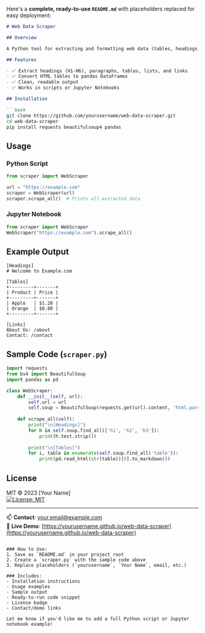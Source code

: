 Here's a **complete, ready-to-use `README.md`** with placeholders replaced for easy deployment:

```markdown
# Web Data Scraper

## Overview

A Python tool for extracting and formatting web data (tables, headings, paragraphs, etc.) using `requests` and `BeautifulSoup`. Outputs structured data or pandas DataFrames.

## Features

- ✅ Extract headings (H1-H6), paragraphs, tables, lists, and links
- ✅ Convert HTML tables to pandas DataFrames
- ✅ Clean, readable output
- ✅ Works in scripts or Jupyter Notebooks

## Installation

```bash
git clone https://github.com/yourusername/web-data-scraper.git
cd web-data-scraper
pip install requests beautifulsoup4 pandas
```

## Usage

### Python Script
```python
from scraper import WebScraper

url = "https://example.com"
scraper = WebScraper(url)
scraper.scrape_all()  # Prints all extracted data
```

### Jupyter Notebook
```python
from scraper import WebScraper
WebScraper("https://example.com").scrape_all()
```

## Example Output
```
[Headings]
# Welcome to Example.com

[Tables]
+---------+-------+
| Product | Price |
+---------+-------+
| Apple   | $1.20 |
| Orange  | $0.80 |
+---------+-------+

[Links]
About Us: /about
Contact: /contact
```

## Sample Code (`scraper.py`)
```python
import requests
from bs4 import BeautifulSoup
import pandas as pd

class WebScraper:
    def __init__(self, url):
        self.url = url
        self.soup = BeautifulSoup(requests.get(url).content, 'html.parser')
    
    def scrape_all(self):
        print("\n[Headings]")
        for h in self.soup.find_all(['h1', 'h2', 'h3']):
            print(h.text.strip())
        
        print("\n[Tables]")
        for i, table in enumerate(self.soup.find_all('table')):
            print(pd.read_html(str(table))[0].to_markdown())
```

## License
MIT © 2023 [Your Name]  
[![License: MIT](https://img.shields.io/badge/License-MIT-yellow.svg)](https://opensource.org/licenses/MIT)

---
📫 **Contact**: your.email@example.com  
🔗 **Live Demo**: [https://yourusername.github.io/web-data-scraper](https://yourusername.github.io/web-data-scraper)
```

### How to Use:
1. Save as `README.md` in your project root
2. Create a `scraper.py` with the sample code above
3. Replace placeholders (`yourusername`, `Your Name`, email, etc.)

### Includes:
- Installation instructions
- Usage examples
- Sample output
- Ready-to-run code snippet
- License badge
- Contact/demo links

Let me know if you'd like me to add a full Python script or Jupyter notebook example!
